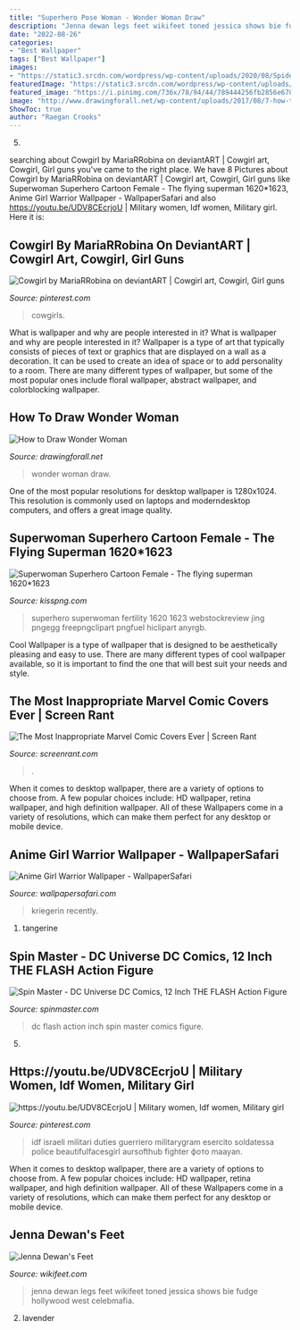 ```yaml
---
title: "Superhero Pose Woman - Wonder Woman Draw"
description: "Jenna dewan legs feet wikifeet toned jessica shows bie fudge hollywood west celebmafia"
date: "2022-08-26"
categories:
- "Best Wallpaper"
tags: ["Best Wallpaper"]
images:
- "https://static3.srcdn.com/wordpress/wp-content/uploads/2020/08/Spider-Woman-Weird-Cover.jpg"
featuredImage: "https://static3.srcdn.com/wordpress/wp-content/uploads/2020/08/Spider-Woman-Weird-Cover.jpg"
featured_image: "https://i.pinimg.com/736x/78/94/44/789444256fb2856e67888f1509bb325e.jpg"
image: "http://www.drawingforall.net/wp-content/uploads/2017/08/7-how-to-draw-wonder-woman.jpg"
ShowToc: true
author: "Raegan Crooks"
---
```



5.

	

		
searching about Cowgirl by MariaRRobina on deviantART | Cowgirl art, Cowgirl, Girl guns you've came to the right place. We have 8 Pictures about Cowgirl by MariaRRobina on deviantART | Cowgirl art, Cowgirl, Girl guns like Superwoman Superhero Cartoon Female - The flying superman 1620*1623, Anime Girl Warrior Wallpaper - WallpaperSafari and also https://youtu.be/UDV8CEcrjoU | Military women, Idf women, Military girl. Here it is:
		
    
## Cowgirl By MariaRRobina On DeviantART | Cowgirl Art, Cowgirl, Girl Guns

<img loading=lazy src="https://i.pinimg.com/736x/dc/51/47/dc5147494c914de2ebcac5e5e2220725--cowgirls-comic-art.jpg" onerror="this.onerror=null;this.src='https://tse2.mm.bing.net/th?id=OIP.YhmhZ-sQhbE-Tei7l1uaBQHaM3&amp;pid=15.1';" alt="Cowgirl by MariaRRobina on deviantART | Cowgirl art, Cowgirl, Girl guns">

_Source: pinterest.com_

>cowgirls. 

	

What is wallpaper and why are people interested in it?
What is wallpaper and why are people interested in it?
Wallpaper is a type of art that typically consists of pieces of text or graphics that are displayed on a wall as a decoration. It can be used to create an idea of space or to add personality to a room. There are many different types of wallpaper, but some of the most popular ones include floral wallpaper, abstract wallpaper, and colorblocking wallpaper.

    
## How To Draw Wonder Woman

<img loading=lazy src="http://www.drawingforall.net/wp-content/uploads/2017/08/7-how-to-draw-wonder-woman.jpg" onerror="this.onerror=null;this.src='https://tse3.mm.bing.net/th?id=OIP.71mQvOJtUI6ADJJrmGTkwQHaJ9&amp;pid=15.1';" alt="How to Draw Wonder Woman">

_Source: drawingforall.net_

>wonder woman draw. 

	

One of the most popular resolutions for desktop wallpaper is 1280x1024. This resolution is commonly used on laptops and moderndesktop computers, and offers a great image quality.

    
## Superwoman Superhero Cartoon Female - The Flying Superman 1620*1623

<img loading=lazy src="https://banner2.kisspng.com/20180130/ybw/kisspng-superwoman-superhero-cartoon-female-the-flying-superman-5a7084677c3a14.9794731615173233675088.jpg" onerror="this.onerror=null;this.src='https://tse1.mm.bing.net/th?id=OIP.qa8Kf7d021mNO46fNZgQNQHaHk&amp;pid=15.1';" alt="Superwoman Superhero Cartoon Female - The flying superman 1620*1623">

_Source: kisspng.com_

>superhero superwoman fertility 1620 1623 webstockreview jing pngegg freepngclipart pngfuel hiclipart anyrgb. 

	

Cool Wallpaper is a type of wallpaper that is designed to be aesthetically pleasing and easy to use. There are many different types of cool wallpaper available, so it is important to find the one that will best suit your needs and style.

    
## The Most Inappropriate Marvel Comic Covers Ever | Screen Rant

<img loading=lazy src="https://static3.srcdn.com/wordpress/wp-content/uploads/2020/08/Spider-Woman-Weird-Cover.jpg" onerror="this.onerror=null;this.src='https://tse4.mm.bing.net/th?id=OIP.OMcJUIacOMaW2fV4Q5YfMgHaDt&amp;pid=15.1';" alt="The Most Inappropriate Marvel Comic Covers Ever | Screen Rant">

_Source: screenrant.com_

>. 

	

When it comes to desktop wallpaper, there are a variety of options to choose from. A few popular choices include: HD wallpaper, retina wallpaper, and high definition wallpaper. All of these Wallpapers come in a variety of resolutions, which can make them perfect for any desktop or mobile device. 

    
## Anime Girl Warrior Wallpaper - WallpaperSafari

<img loading=lazy src="http://cdn.wallpapersafari.com/72/74/OQUvP1.jpg" onerror="this.onerror=null;this.src='https://tse4.mm.bing.net/th?id=OIP.x6IsbSNgCCj4S9s77G6hVQHaKD&amp;pid=15.1';" alt="Anime Girl Warrior Wallpaper - WallpaperSafari">

_Source: wallpapersafari.com_

>kriegerin recently. 

	

1. tangerine 

    
## Spin Master - DC Universe DC Comics, 12 Inch THE FLASH Action Figure

<img loading=lazy src="https://d1whcn1ntmec99.cloudfront.net/images/catalog/products/dcuniverse/dc-comics-12-inch-flash-action/full2.jpg" onerror="this.onerror=null;this.src='https://tse1.mm.bing.net/th?id=OIP.5ph-39m2v41FDGTq5BLTjwHaHa&amp;pid=15.1';" alt="Spin Master - DC Universe DC Comics, 12 Inch THE FLASH Action Figure">

_Source: spinmaster.com_

>dc flash action inch spin master comics figure. 

	

5.

    
## Https://youtu.be/UDV8CEcrjoU | Military Women, Idf Women, Military Girl

<img loading=lazy src="https://i.pinimg.com/736x/78/94/44/789444256fb2856e67888f1509bb325e.jpg" onerror="this.onerror=null;this.src='https://tse4.mm.bing.net/th?id=OIP.BA4W1F5Gj1buCNaatmz-YAHaJP&amp;pid=15.1';" alt="https://youtu.be/UDV8CEcrjoU | Military women, Idf women, Military girl">

_Source: pinterest.com_

>idf israeli militari duties guerriero militarygram esercito soldatessa police beautifulfacesgirl aursofthub fighter фото maayan. 

	

When it comes to desktop wallpaper, there are a variety of options to choose from. A few popular choices include: HD wallpaper, retina wallpaper, and high definition wallpaper. All of these Wallpapers come in a variety of resolutions, which can make them perfect for any desktop or mobile device. 

    
## Jenna Dewan&#039;s Feet

<img loading=lazy src="http://pics.wikifeet.com/Jenna-Dewan-Feet-2626907.jpg" onerror="this.onerror=null;this.src='https://tse3.mm.bing.net/th?id=OIP._FcfB9p62sXD9iMTvKZLRgHaKc&amp;pid=15.1';" alt="Jenna Dewan&#039;s Feet">

_Source: wikifeet.com_

>jenna dewan legs feet wikifeet toned jessica shows bie fudge hollywood west celebmafia. 

	

2. lavender 

